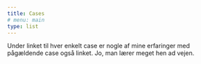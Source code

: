```yaml
---
title: Cases
# menu: main
type: list
---
```


Under linket til hver enkelt case er nogle af mine erfaringer med pågældende case også linket. Jo, man lærer meget hen ad vejen.

